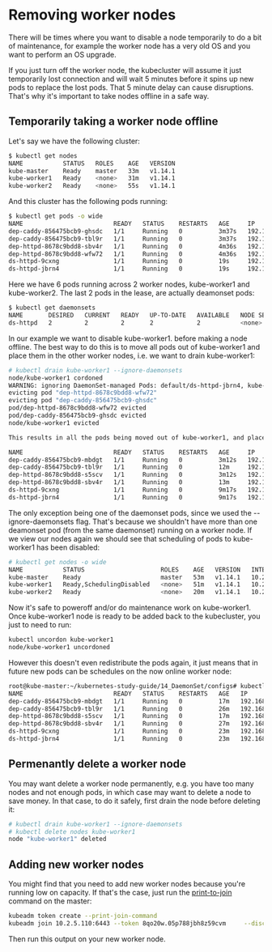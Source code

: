 # Removing worker nodes

There will be times where you want to disable a node temporarily to do a bit of maintenance, for example the worker node has a very old OS and you want to perform an OS upgrade. 

If you just turn off the worker node, the kubecluster will assume it just temporarily lost connection and will wait 5 minutes before it spins up new pods to replace the lost pods. That 5 minute delay can cause disruptions. That's why it's important to take nodes offline in a safe way. 


## Temporarily taking a worker node offline

Let's say we have the following cluster:

```bash
$ kubectl get nodes
NAME           STATUS   ROLES    AGE   VERSION
kube-master    Ready    master   33m   v1.14.1
kube-worker1   Ready    <none>   31m   v1.14.1
kube-worker2   Ready    <none>   55s   v1.14.1
```

And this cluster has the following pods running:

```bash
$ kubectl get pods -o wide
NAME                         READY   STATUS    RESTARTS   AGE     IP            NODE           NOMINATED NODE   READINESS GATES
dep-caddy-856475bcb9-ghsdc   1/1     Running   0          3m37s   192.168.1.3   kube-worker1   <none>           <none>
dep-caddy-856475bcb9-tbl9r   1/1     Running   0          3m37s   192.168.2.3   kube-worker2   <none>           <none>
dep-httpd-8678c9bdd8-sbv4r   1/1     Running   0          4m36s   192.168.2.2   kube-worker2   <none>           <none>
dep-httpd-8678c9bdd8-wfw72   1/1     Running   0          4m36s   192.168.1.2   kube-worker1   <none>           <none>
ds-httpd-9cxng               1/1     Running   0          19s     192.168.2.4   kube-worker2   <none>           <none>
ds-httpd-jbrn4               1/1     Running   0          19s     192.168.1.4   kube-worker1   <none>           <none>
```


Here we have 6 pods running across 2 worker nodes, kube-worker1 and kube-worker2. The last 2 pods in the lease, are actually deamonset pods:

```bash
$ kubectl get daemonsets
NAME       DESIRED   CURRENT   READY   UP-TO-DATE   AVAILABLE   NODE SELECTOR   AGE
ds-httpd   2         2         2       2            2           <none>          2m45s
```



In our example we want to disable kube-worker1. before making a node offline. The best way to do this is to move all pods out of kube-worker1 and place them in the other worker nodes, i.e. we want to drain kube-worker1:
 
```bash
# kubectl drain kube-worker1 --ignore-daemonsets
node/kube-worker1 cordoned
WARNING: ignoring DaemonSet-managed Pods: default/ds-httpd-jbrn4, kube-system/calico-node-4qcf7, kube-system/kube-proxy-qxb8f
evicting pod "dep-httpd-8678c9bdd8-wfw72"
evicting pod "dep-caddy-856475bcb9-ghsdc"
pod/dep-httpd-8678c9bdd8-wfw72 evicted
pod/dep-caddy-856475bcb9-ghsdc evicted
node/kube-worker1 evicted
```

```bash
This results in all the pods being moved out of kube-worker1, and placed on the remaining worker nodes, which in this case is just kube-worker2. 

NAME                         READY   STATUS    RESTARTS   AGE     IP            NODE           NOMINATED NODE   READINESS GATES
dep-caddy-856475bcb9-mbdgt   1/1     Running   0          3m12s   192.168.2.5   kube-worker2   <none>           <none>
dep-caddy-856475bcb9-tbl9r   1/1     Running   0          12m     192.168.2.3   kube-worker2   <none>           <none>
dep-httpd-8678c9bdd8-s5scv   1/1     Running   0          3m12s   192.168.2.6   kube-worker2   <none>           <none>
dep-httpd-8678c9bdd8-sbv4r   1/1     Running   0          13m     192.168.2.2   kube-worker2   <none>           <none>
ds-httpd-9cxng               1/1     Running   0          9m17s   192.168.2.4   kube-worker2   <none>           <none>
ds-httpd-jbrn4               1/1     Running   0          9m17s   192.168.1.4   kube-worker1   <none>           <none>
```


The only exception being one of the daemonset pods, since we used the --ignore-daemonsets flag. That's because we shouldn't have more than one deamonset pod (from the same daemonset) running on a worker node. If we view our nodes again we should see that scheduling of pods to kube-worker1 has been disabled:

```bash
# kubectl get nodes -o wide
NAME           STATUS                     ROLES    AGE   VERSION   INTERNAL-IP   EXTERNAL-IP   OS-IMAGE             KERNEL-VERSION      CONTAINER-RUNTIME
kube-master    Ready                      master   53m   v1.14.1   10.2.5.110    <none>        Ubuntu 16.04.5 LTS   4.4.0-131-generic   docker://18.6.1
kube-worker1   Ready,SchedulingDisabled   <none>   51m   v1.14.1   10.2.5.111    <none>        Ubuntu 16.04.5 LTS   4.4.0-131-generic   docker://18.6.1
kube-worker2   Ready                      <none>   20m   v1.14.1   10.2.5.112    <none>        Ubuntu 16.04.5 LTS   4.4.0-131-generic   docker://18.6.1
```

Now it's safe to poweroff and/or do maintenance work on kube-worker1. Once kube-worker1 node is ready to be added back to the kubecluster, you just to need to run:

```bash
kubectl uncordon kube-worker1
node/kube-worker1 uncordoned
```

However this doesn't even redistribute the pods again, it just means that in future new pods can be schedules on the now online worker node:

```bash
root@kube-master:~/kubernetes-study-guide/14_DaemonSet/configs# kubectl get pods -o wide
NAME                         READY   STATUS    RESTARTS   AGE   IP            NODE           NOMINATED NODE   READINESS GATES
dep-caddy-856475bcb9-mbdgt   1/1     Running   0          17m   192.168.2.5   kube-worker2   <none>           <none>
dep-caddy-856475bcb9-tbl9r   1/1     Running   0          26m   192.168.2.3   kube-worker2   <none>           <none>
dep-httpd-8678c9bdd8-s5scv   1/1     Running   0          17m   192.168.2.6   kube-worker2   <none>           <none>
dep-httpd-8678c9bdd8-sbv4r   1/1     Running   0          27m   192.168.2.2   kube-worker2   <none>           <none>
ds-httpd-9cxng               1/1     Running   0          23m   192.168.2.4   kube-worker2   <none>           <none>
ds-httpd-jbrn4               1/1     Running   0          23m   192.168.1.4   kube-worker1   <none>           <none>
```

## Permenantly delete a worker node

You may want delete a worker node permanently, e.g. you have too many nodes and not enough pods, in which case may want to delete a node to save money. In that case, to do it safely, first drain the node before deleting it:

```bash
# kubectl drain kube-worker1 --ignore-daemonsets
# kubectl delete nodes kube-worker1
node "kube-worker1" deleted
```


## Adding new worker nodes

You might find that you need to add new worker nodes because you're running low on capacity. If that's the case, just run the [print-to-join](https://kubernetes.io/docs/reference/setup-tools/kubeadm/kubeadm-join/#token-based-discovery-with-ca-pinning) command on the master:

```bash
kubeadm token create --print-join-command
kubeadm join 10.2.5.110:6443 --token 8qo20w.05p788jbh8z59cvm     --discovery-token-ca-cert-hash sha256:86dc21e3ca348f695d5aabe534a568ae3e3e68b5bc42073751663b6863855554
```

Then run this output on your new worker node. 



